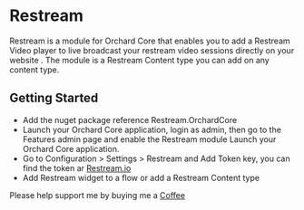 # Restream
Restream is a module for Orchard Core that enables  you to add a Restream    Video player to live broadcast your restream video sessions directly on your website . The module is a  Restream Content type you can add  on any content type.

## Getting Started
- Add the nuget package reference Restream.OrchardCore
- Launch your Orchard Core application, login as admin, then go to the Features admin page and enable the Restream module Launch your Orchard Core application.
- Go to Configuration > Settings > Restream  and Add Token key, you can find the token ar [Restream.io](https://restream.io/settings/embed-player)
- Add Restream widget to a flow or add a Restream Content type

Please help support me by buying me a [Coffee](https://www.buymeacoffee.com/nicolasmaluleke)
